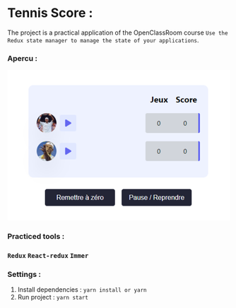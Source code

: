Tennis Score :
==============

The project is a practical application of the OpenClassRoom course `Use the Redux state manager to manage the state of your applications`.

### Apercu :
![Openclassroom-Challenge](src/assets/Openclassroom-Challenge.png)
### Practiced tools :
### `Redux` `React-redux` `Immer`

### Settings :
1. Install dependencies : `yarn install or yarn`
2. Run project : `yarn start`

